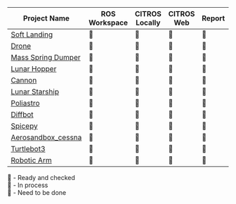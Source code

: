 | Project Name | ROS Workspace | CITROS Locally | CITROS Web | Report | Tutorial| CITROS Template | Maintainer
| -------- |    ------- |       ------- |       ------- |    ------- | ------- |  ------- | ------- |
| [Soft Landing](https://github.com/citros-garden/soft_landing) | :large_blue_circle: | :large_blue_circle: | :large_blue_circle: | :large_blue_circle: | :large_orange_diamond:| :red_circle: |@orrlulavspace| 
| [Drone](https://github.com/citros-garden/drone) | :large_blue_circle: | :large_blue_circle: | :large_orange_diamond: | :red_circle: | :red_circle:| :red_circle: |@iftahnaf|
| [Mass Spring Dumper](https://github.com/citros-garden/mass_spring_dumper) | :large_blue_circle: | :large_blue_circle: | :large_blue_circle: | :large_blue_circle: | :large_orange_diamond: | :large_blue_circle: |@iftahnaf| 
| [Lunar Hopper](https://github.com/citros-garden/lunar_hopper) | :large_blue_circle: | :large_blue_circle: | :large_blue_circle: | :large_blue_circle: | :large_orange_diamond: | :large_blue_circle: |@gtep96|
| [Cannon](https://github.com/citros-garden/cannon) | :large_blue_circle: | :large_blue_circle: | :large_blue_circle: | :red_circle: | :red_circle: | :red_circle: |@shalevm|
| [Lunar Starship](https://github.com/citros-garden/lunar_starship) | :large_blue_circle: | :large_blue_circle: | :large_blue_circle: | :large_blue_circle: | :large_orange_diamond: | :large_blue_circle: |@gtep96|
| [Poliastro](https://github.com/citros-garden/poliastro) | :large_blue_circle: | :large_blue_circle: | :large_blue_circle: | :large_blue_circle: | :large_orange_diamond: | :large_blue_circle: |@gtep96|
| [Diffbot](https://github.com/citros-garden/diffbot) | :red_circle: | :red_circle: | :red_circle: | :red_circle: | :red_circle: | :red_circle:|@orrlulavspace|
| [Spicepy](https://github.com/citros-garden/spicepy) | :large_blue_circle: | :large_blue_circle: | :large_blue_circle: | :large_blue_circle: | :large_orange_diamond:  | :large_blue_circle:|@gtep96|
| [Aerosandbox_cessna](https://github.com/citros-garden/aerosandbox_cessna) | :large_blue_circle: | :large_blue_circle: | :large_blue_circle: | :large_blue_circle: | :large_orange_diamond:  | :large_blue_circle:|@gtep96|
| [Turtlebot3](https://github.com/citros-garden/turtlebot3) | :large_blue_circle: | :large_blue_circle: | :large_blue_circle: | :large_blue_circle: | :large_orange_diamond: | :large_blue_circle:|@gtep96|
| [Robotic Arm](https://github.com/citros-garden/robotic_arm) | :red_circle: | :red_circle: | :red_circle: | :red_circle: | :red_circle: | :red_circle:|@iftahnaf|

:large_blue_circle: - Ready and checked\
:large_orange_diamond: - In process\
:red_circle: - Need to be done
